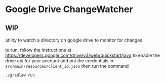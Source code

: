 # Google Drive ChangeWatcher
## WIP

utility to watch a directory on google drive to monitor for changes

to run, follow the instructions at https://developers.google.com/drive/v3/web/quickstart/java to enable the drive api for your account and put the credentials in `src/main/resources/client_id.json` then run the command

```shell
./gradlew run
```
